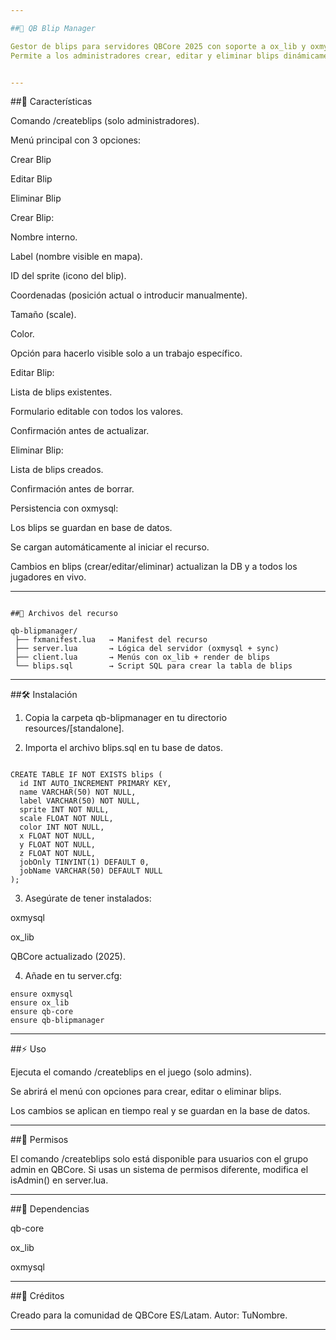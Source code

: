 ```yaml
---

##📌 QB Blip Manager

Gestor de blips para servidores QBCore 2025 con soporte a ox_lib y oxmysql.
Permite a los administradores crear, editar y eliminar blips dinámicamente desde un menú en el juego, con persistencia en base de datos.


---
```


##🚀 Características

Comando /createblips (solo administradores).

Menú principal con 3 opciones:

Crear Blip

Editar Blip

Eliminar Blip


Crear Blip:

Nombre interno.

Label (nombre visible en mapa).

ID del sprite (icono del blip).

Coordenadas (posición actual o introducir manualmente).

Tamaño (scale).

Color.

Opción para hacerlo visible solo a un trabajo específico.


Editar Blip:

Lista de blips existentes.

Formulario editable con todos los valores.

Confirmación antes de actualizar.


Eliminar Blip:

Lista de blips creados.

Confirmación antes de borrar.


Persistencia con oxmysql:

Los blips se guardan en base de datos.

Se cargan automáticamente al iniciar el recurso.

Cambios en blips (crear/editar/eliminar) actualizan la DB y a todos los jugadores en vivo.




---
```

##📂 Archivos del recurso

qb-blipmanager/
 ├── fxmanifest.lua   → Manifest del recurso
 ├── server.lua       → Lógica del servidor (oxmysql + sync)
 ├── client.lua       → Menús con ox_lib + render de blips
 └── blips.sql        → Script SQL para crear la tabla de blips

```
---

##🛠️ Instalación

1. Copia la carpeta qb-blipmanager en tu directorio resources/[standalone].


2. Importa el archivo blips.sql en tu base de datos.
```

CREATE TABLE IF NOT EXISTS blips (
  id INT AUTO_INCREMENT PRIMARY KEY,
  name VARCHAR(50) NOT NULL,
  label VARCHAR(50) NOT NULL,
  sprite INT NOT NULL,
  scale FLOAT NOT NULL,
  color INT NOT NULL,
  x FLOAT NOT NULL,
  y FLOAT NOT NULL,
  z FLOAT NOT NULL,
  jobOnly TINYINT(1) DEFAULT 0,
  jobName VARCHAR(50) DEFAULT NULL
);

```
3. Asegúrate de tener instalados:

oxmysql

ox_lib

QBCore actualizado (2025).



4. Añade en tu server.cfg:
```
ensure oxmysql
ensure ox_lib
ensure qb-core
ensure qb-blipmanager
```



---

##⚡ Uso

Ejecuta el comando /createblips en el juego (solo admins).

Se abrirá el menú con opciones para crear, editar o eliminar blips.

Los cambios se aplican en tiempo real y se guardan en la base de datos.



---

##📜 Permisos

El comando /createblips solo está disponible para usuarios con el grupo admin en QBCore.
Si usas un sistema de permisos diferente, modifica el isAdmin() en server.lua.


---

##🧩 Dependencias

qb-core

ox_lib

oxmysql



---

##📝 Créditos

Creado para la comunidad de QBCore ES/Latam.
Autor: TuNombre.


---
